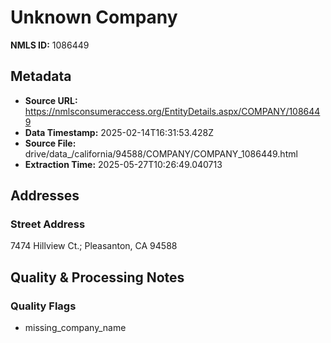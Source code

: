 # Unknown Company

**NMLS ID:** 1086449

## Metadata
- **Source URL:** https://nmlsconsumeraccess.org/EntityDetails.aspx/COMPANY/1086449
- **Data Timestamp:** 2025-02-14T16:31:53.428Z
- **Source File:** drive/data_/california/94588/COMPANY/COMPANY_1086449.html
- **Extraction Time:** 2025-05-27T10:26:49.040713

## Addresses
### Street Address
7474 Hillview Ct.; Pleasanton, CA 94588

## Quality & Processing Notes
### Quality Flags
- missing_company_name
